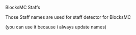 BlocksMC Staffs

Those Staff names are used for staff detector for BlocksMC

(you can use it because i always update names)
